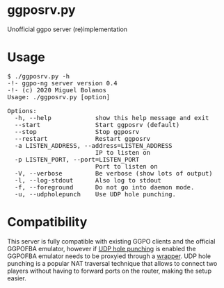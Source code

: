 ggposrv.py
==========

Unofficial ggpo server (re)implementation

# Usage
<pre>
$ ./ggposrv.py -h
-!- ggpo-ng server version 0.4
-!- (c) 2020 Miguel Bolanos
Usage: ./ggposrv.py [option]

Options:
  -h, --help            show this help message and exit
  --start               Start ggposrv (default)
  --stop                Stop ggposrv
  --restart             Restart ggposrv
  -a LISTEN_ADDRESS, --address=LISTEN_ADDRESS
                        IP to listen on
  -p LISTEN_PORT, --port=LISTEN_PORT
                        Port to listen on
  -V, --verbose         Be verbose (show lots of output)
  -l, --log-stdout      Also log to stdout
  -f, --foreground      Do not go into daemon mode.
  -u, --udpholepunch    Use UDP hole punching.
</pre>

# Compatibility
This server is fully compatible with existing GGPO clients and the official GGPOFBA emulator, however if [UDP hole punching](http://www.brynosaurus.com/pub/net/p2pnat/) is enabled the GGPOFBA emulator needs to be proxyied through a [wrapper](https://github.com/poliva/pyqtggpo/tree/master/ggpofba.py). UDP hole punching is a popular NAT traversal technique that allows to connect two players without having to forward ports on the router, making the setup easier.
